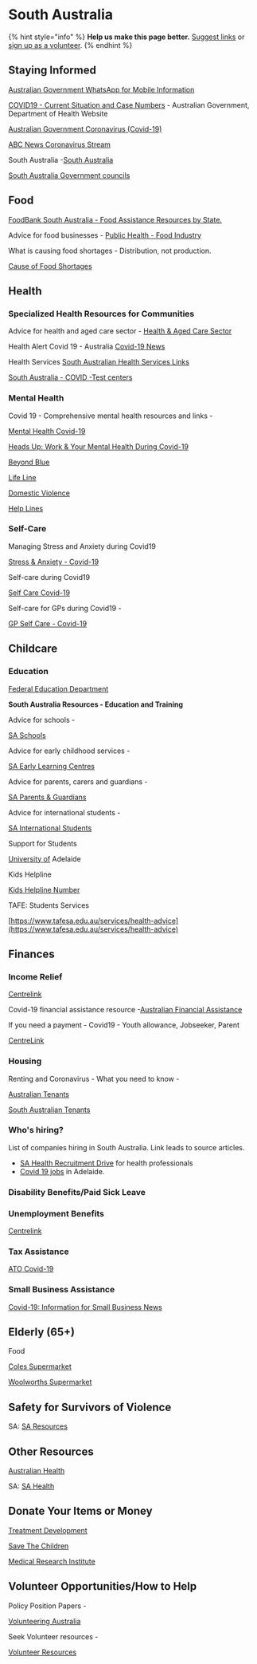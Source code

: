 # South Australia

{% hint style="info" %}
**Help us make this page better.** [Suggest links](https://forms.gle/ykTSst9uoWceo5fn8%20) or [sign up as a volunteer](https://forms.gle/8z7yuJyz1m76y4Hi8).
{% endhint %}

## Staying Informed

[Australian Government WhatsApp for Mobile Information](http://aus.gov.au/whatsapp)

[COVID19 - Current Situation and Case Numbers](https://www.health.gov.au/news/health-alerts/novel-coronavirus-2019-ncov-health-alert/coronavirus-covid-19-current-situation-and-case-numbers) - Australian Government, Department of Health Website

[Australian Government Coronavirus \(Covid-19\)](https://www.australia.gov.au/?fbclid=IwAR1COwNeE_R1-IIlGFaLPFu0RQLDmefFrwvkTtD3pJpRNKxzLAA2WsrZ6VY)

[ABC News Coronavirus Stream](https://www.abc.net.au/news/story-streams/coronavirus/)

South Australia -[South Australia](https://www.sa.gov.au/covid-19)

[South Australia Government councils](https://www.ecsa.sa.gov.au/council-links)

## Food

[FoodBank South Australia - Food Assistance Resources by State.](https://www.foodbank.org.au/SA/?state=sa)

Advice for food businesses - [Public Health - Food Industry](https://www.sahealth.sa.gov.au/wps/wcm/connect/public+content/sa+health+internet/protecting+public+health/food+standards/food+standards)

What is causing food shortages - Distribution, not production.

[Cause of Food Shortages](https://www.abc.net.au/news/2020-03-18/coronavirus-sees-surge-in-seed-sales-and-country-shopping/12065776)

## Health

### Specialized Health Resources for Communities

Advice for health and aged care sector - [Health & Aged Care Sector](https://www.sahealth.sa.gov.au/wps/wcm/connect/public+content/sa+health+internet/health+services/health+services+by+group/older+people)

Health Alert Covid 19 - Australia [Covid-19 News](https://www.sahealth.sa.gov.au/wps/wcm/connect/public+content/sa+health+internet/health+topics/health+topics+a+-+z/covid+2019/latest+updates/latest+updates+-+covid-19)

Health Services [South Australian Health Services Links](https://www.sahealth.sa.gov.au/wps/wcm/connect/public+content/sa+health+internet/health+services)

[South Australia - COVID -Test centers](https://www.sahealth.sa.gov.au/wps/wcm/connect/public+content/sa+health+internet/health+topics/health+topics+a+-+z/covid+2019/covid-19+response/covid-19+clinics+and+testing+centres)

### Mental Health

Covid 19 - Comprehensive mental health resources and links -

[Mental Health Covid-19](https://www.sahealth.sa.gov.au/wps/wcm/connect/public+content/sa+health+internet/health+topics/health+topics+a+-+z/covid+2019/community/covid-19+mental+health+support)

[Heads Up: Work & Your Mental Health During Covid-19](https://www.headsup.org.au/your-mental-health/work-and-your-mental-health-during-the-coronavirus-outbreak?fbclid=IwAR3U2c0c9u7gJUYTu0naeDoKC9vT2luyinfD2Sg0cl96-Yl-Pk8fQnt8Jf8)

[Beyond Blue](https://www.beyondblue.org.au/)

[Life Line](https://www.lifeline.org.au/)

[Domestic Violence](http://whiteribbon.org.au/)

[Help Lines](https://www.sa.gov.au/topics/family-and-community/safety-and-health/domestic-violence-and-sexual-assault/support-services)

### Self-Care

Managing Stress and Anxiety during Covid19

[Stress & Anxiety - Covid-19](https://www.sahealth.sa.gov.au/wps/wcm/connect/f584ac43-db54-44d5-a5df-82c6415f18d7/20200409+Mental+Health+and+COVID-19+Fact+Sheet+-+Information+for+the+community.pdf?MOD=AJPERES&CACHEID=ROOTWORKSPACE-f584ac43-db54-44d5-a5df-82c6415f18d7-n5tcme3)

Self-care during Covid19

[Self Care Covid-19](https://www.sahealth.sa.gov.au/wps/wcm/connect/public+content/sa+health+internet/health+topics/health+topics+a+-+z/covid+2019/community/self-isolation+and+quarantine+advice+for+covid-19+%28coronavirus%29)

Self-care for GPs during Covid19 -

[GP Self Care - Covid-19](http://emergencydepartments.sa.gov.au/wps/wcm/connect/public+content/sa+health+internet/health+topics/health+topics+a+-+z/covid+2019/health+professionals)

## Childcare

### Education

[Federal Education Department](https://www.education.gov.au/)

**South Australia Resources - Education and Training**

Advice for schools -

[SA Schools](https://www.education.sa.gov.au/supporting-students/health-e-safety-and-wellbeing/covid-19-coronavirus)

Advice for early childhood services -

[SA Early Learning Centres](https://www.education.sa.gov.au/supporting-students/health-e-safety-and-wellbeing/covid-19-coronavirus/school-and-preschool-closures-and-reopenings)

Advice for parents, carers and guardians -

[SA Parents & Guardians](https://www.education.sa.gov.au/supporting-students/health-e-safety-and-wellbeing/covid-19-coronavirus/frequently-asked-questions-about-covid-19-parents-and-carers)

Advice for international students -

[SA International Students](https://www.education.sa.gov.au/supporting-students/health-e-safety-and-wellbeing/covid-19-coronavirus)

Support for Students

[University of](https://www.adelaide.edu.au/covid-19/student-information/student-support-package) Adelaide

Kids Helpline

[Kids Helpline Number](https://kidshelpline.com.au/)

TAFE: Students Services

[https://www.tafesa.edu.au/services/health-advice](https://www.tafesa.edu.au/services/health-advice)

## Finances

### Income Relief

[Centrelink](https://www.centrelink.gov.au/)

Covid-19 financial assistance resource -[Australian Financial Assistance](https://moneysmart.gov.au/covid-19-financial-assistance)

If you need a payment - Covid19 - Youth allowance, Jobseeker, Parent

[CentreLink](https://www.servicesaustralia.gov.au/individuals/subjects/affected-coronavirus-covid-19/if-you-need-payment-coronavirus-covid-19)

### Housing

Renting and Coronavirus - What you need to know -

[Australian Tenants](https://www.tenants.org.au/blog/renting-and-covid-19-information)

[South Australian Tenants](https://www.syc.net.au/home/housing-support/tias/)

### Who's hiring?

List of companies hiring in South Australia. Link leads to source articles.

* [SA Health Recruitment Drive](https://jobs.sahealthcareers.com.au/caw/en/job/722120) for health professionals
* [Covid 19 jobs](https://www.seek.com.au/covid-19-jobs/in-All-Adelaide-SA) in Adelaide.

### Disability Benefits/Paid Sick Leave

### Unemployment Benefits

[Centrelink](https://www.centrelink.gov.au/)

### Tax Assistance

[ATO Covid-19](https://www.ato.gov.au/individuals/dealing-with-disasters/in-detail/specific-disasters/covid-19/)

### Small Business Assistance

[Covid-19: Information for Small Business News](http://www.ato.gov.au/)

## Elderly \(65+\)

Food

[Coles Supermarket](https://www.coles.com.au/customernotice)

[Woolworths Supermarket](https://www.woolworthsgroup.com.au/page/media/Latest_News/woolworths-to-introduce-a-dedicated-shopping-hour-for-the-elderly-and-people-with-disability/)

## Safety for Survivors of Violence

SA: [SA Resources](https://www.sa.gov.au/topics/family-and-community/safety-and-health/domestic-violence-and-sexual-assault/support-services)

## Other Resources

[Australian Health](https://www.health.gov.au/resources/collections/novel-coronavirus-2019-ncov-resources)

SA: [SA Health](https://www.sahealth.sa.gov.au/wps/wcm/connect/public+content/sa+health+internet/clinical+resources/clinical+topics/infectious+disease+control/novel+coronavirus+%282019-ncov%29+infection+for+health+professionals/coronavirus+disease+2019+%28covid-19%29+resources+and+links+for+health+professionals)

## Donate Your Items or Money

[Treatment Development](https://www.rbwhfoundation.com.au/coronavirus-action-fund/)

[Save The Children](https://www.savethechildren.org.au/donate/more-ways-to-give/current-appeals/covid-19-crisis)

[Medical Research Institute](https://www.qimrberghofer.edu.au/coronavirus-donate/)

## Volunteer Opportunities/How to Help

Policy Position Papers -

[Volunteering Australia](https://www.sa.gov.au/topics/family-and-community/volunteering/volunteering-through-the-south-australian-government)

Seek Volunteer resources -

[Volunteer Resources](https://www.volunteer.com.au/covid-19-update)

